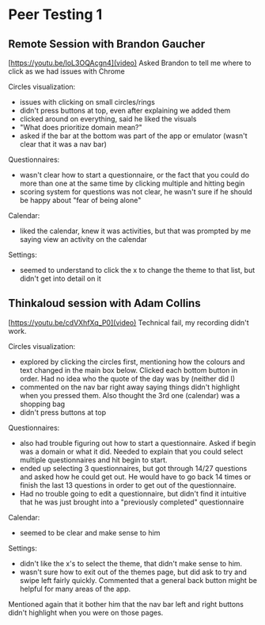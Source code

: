 # Peer Testing 1

## Remote Session with Brandon Gaucher

[https://youtu.be/loL3OQAcgn4](video)
Asked Brandon to tell me where to click as we had issues with Chrome

Circles visualization:

- issues with clicking on small circles/rings
- didn't press buttons at top, even after explaining we added them
- clicked around on everything, said he liked the visuals
- "What does prioritize domain mean?"
- asked if the bar at the bottom was part of the app or emulator (wasn't clear that it was a nav bar)

Questionnaires:

- wasn't clear how to start a questionnaire, or the fact that you could do more than one at the same time by clicking multiple and hitting begin
- scoring system for questions was not clear, he wasn't sure if he should be happy about "fear of being alone"

Calendar:

- liked the calendar, knew it was activities, but that was prompted by me saying view an activity on the calendar

Settings:

- seemed to understand to click the x to change the theme to that list, but didn't get into detail on it

## Thinkaloud session with Adam Collins

[https://youtu.be/cdVXhfXq_P0](video)
Technical fail, my recording didn't work.

Circles visualization:

- explored by clicking the circles first, mentioning how the colours and text changed in the main box below. Clicked each bottom button in order. Had no idea who the quote of the day was by (neither did I)
- commented on the nav bar right away saying things didn't highlight when you pressed them. Also thought the 3rd one (calendar) was a shopping bag
- didn't press buttons at top

Questionnaires:

- also had trouble figuring out how to start a questionnaire. Asked if begin was a domain or what it did. Needed to explain that you could select multiple questionnaires and hit begin to start.
- ended up selecting 3 questionnaires, but got through 14/27 questions and asked how he could get out. He would have to go back 14 times or finish the last 13 questions in order to get out of the questionnaire.
- Had no trouble going to edit a questionnaire, but didn't find it intuitive that he was just brought into a "previously completed" questionnaire

Calendar:

- seemed to be clear and make sense to him

Settings:

- didn't like the x's to select the theme, that didn't make sense to him.
- wasn't sure how to exit out of the themes page, but did ask to try and swipe left fairly quickly. Commented that a general back button might be helpful for many areas of the app.

Mentioned again that it bother him that the nav bar left and right buttons didn't highlight when you were on those pages.
